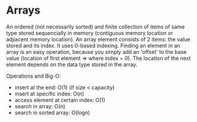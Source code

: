 # Arrays
An ordered (not necessarily sorted) and finite collection of items of same type stored sequencially in memory (contiguous memory location or adjiacent memory location). An array element consists of 2 items: the value stored and its index. 
It uses 0-based indexing.
Finding an element in an array is an easy operation, because you simply add an 'offset' to the base value (location of first element => where index = 0). The location of the next element depends on the data type stored in the array.


Operations and Big-O:
- insert at the end: O(1) (if size < capacity)
- insert at specific index: O(n)
- access element at certain index: O(1)
- search in array: O(n)
- search in sorted array: O(logn)
